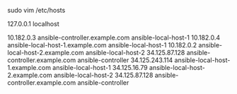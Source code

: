 sudo vim /etc/hosts

127.0.0.1 localhost

10.182.0.3 ansible-controller.example.com ansible-local-host-1
10.182.0.4 ansible-local-host-1.example.com ansible-local-host-1
10.182.0.2 ansible-local-host-2.example.com ansible-local-host-2
34.125.87.128 ansible-controller.example.com ansible-controller
34.125.243.114 ansible-local-host-1.example.com ansible-local-host-1
34.125.16.79 ansible-local-host-2.example.com ansible-local-host-2
34.125.87.128 ansible-controller.example.com ansible-controller

